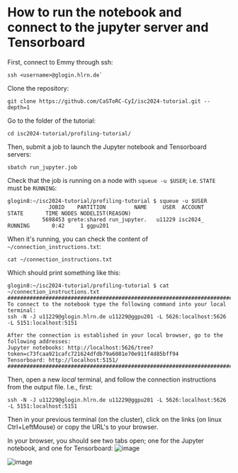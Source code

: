 # How to run the notebook and connect to the jupyter server and Tensorboard
First, connect to Emmy through ssh:
```
ssh <username>@glogin.hlrn.de`
```
Clone the repository: 
```
git clone https://github.com/CaSToRC-CyI/isc2024-tutorial.git --depth=1
```
Go to the folder of the tutorial:
```
cd isc2024-tutorial/profiling-tutorial/
```
Then, submit a job to launch the Jupyter notebook and Tensorboard servers:  
```
sbatch run_jupyter.job
```

Check that the job is running on a node with `squeue -u $USER`; i.e. `STATE` must be `RUNNING`:
```
glogin8:~/isc2024-tutorial/profiling-tutorial $ squeue -u $USER
             JOBID    PARTITION         NAME     USER  ACCOUNT     STATE       TIME NODES NODELIST(REASON)
           5698453 grete:shared run_jupyter.   u11229 isc2024_   RUNNING       0:42     1 ggpu201
```
When it's running, you can check the content of `~/connection_instructions.txt`:
```
cat ~/connection_instructions.txt
```
Which should print something like this:
```
glogin8:~/isc2024-tutorial/profiling-tutorial $ cat ~/connection_instructions.txt 
##################################################################################################
To connect to the notebook type the following command into your local terminal:
ssh -N -J u11229@glogin.hlrn.de u11229@ggpu201 -L 5626:localhost:5626 -L 5151:localhost:5151

After the connection is established in your local browser, go to the following addresses:
Jupyter notebooks: http://localhost:5626/tree?token=c73fcaa921cafc721624dfdb79a6081e70e911f4d85bff94
Tensorboard: http://localhost:5151/
##################################################################################################
```

Then, open a new *local* terminal, and follow the connection instructions from the output file.
I.e., first:
```
ssh -N -J u11229@glogin.hlrn.de u11229@ggpu201 -L 5626:localhost:5626 -L 5151:localhost:5151
```
Then in your previous terminal (on the cluster), click on the links (on linux Ctrl+LeftMouse) or copy the URL's to your browser.

In your browser, you should see two tabs open; one for the Jupyter notebook, and one for Tensorboard:
![image](https://github.com/CaSToRC-CyI/isc2024-tutorial/assets/5969044/96d6b396-2d08-45b8-84ed-a5ccfb737b38)

![image](https://github.com/CaSToRC-CyI/isc2024-tutorial/assets/5969044/8c0d7814-284b-4611-866f-854cee7be740)

